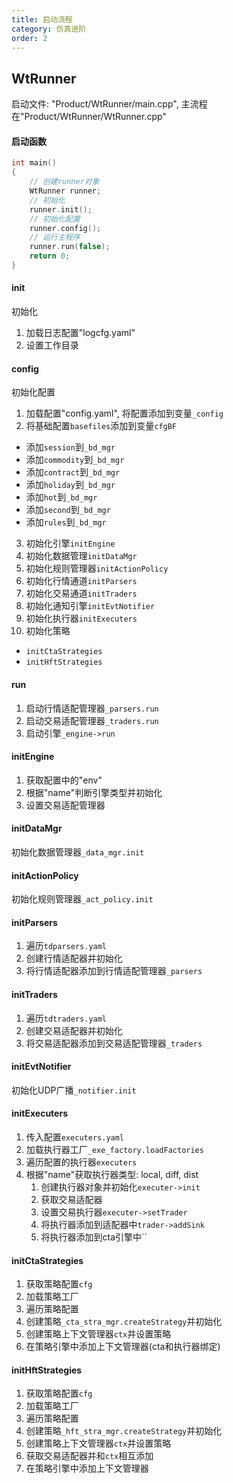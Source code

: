 ```yaml
---
title: 启动流程
category: 仿真进阶
order: 2
---
```


## WtRunner
启动文件: "Product/WtRunner/main.cpp", 主流程在"Product/WtRunner/WtRunner.cpp"

#### 启动函数
```cpp
int main()
{
    // 创建runner对象
	WtRunner runner;
    // 初始化
	runner.init();
    // 初始化配置
	runner.config();
    // 运行主程序
	runner.run(false);
	return 0;
}
```

#### init
初始化
1. 加载日志配置"logcfg.yaml"
2. 设置工作目录

#### config
初始化配置
1. 加载配置"config.yaml", 将配置添加到变量`_config`
2. 将基础配置`basefiles`添加到变量`cfgBF`
- 添加`session`到`_bd_mgr`
- 添加`commodity`到`_bd_mgr`
- 添加`contract`到`_bd_mgr`
- 添加`holiday`到`_bd_mgr`
- 添加`hot`到`_bd_mgr`
- 添加`second`到`_bd_mgr`
- 添加`rules`到`_bd_mgr`
3. 初始化引擎`initEngine`
4. 初始化数据管理`initDataMgr`
5. 初始化规则管理器`initActionPolicy`
6. 初始化行情通道`initParsers`
7. 初始化交易通道`initTraders`
8. 初始化通知引擎`initEvtNotifier`
9. 初始化执行器`initExecuters`
10. 初始化策略
- `initCtaStrategies`
- `initHftStrategies`

#### run
1. 启动行情适配管理器`_parsers.run`
2. 启动交易适配管理器`_traders.run`
3. 启动引擎`_engine->run`

#### initEngine
1. 获取配置中的"env"
2. 根据"name"判断引擎类型并初始化
3. 设置交易适配管理器

#### initDataMgr
初始化数据管理器`_data_mgr.init`

#### initActionPolicy
初始化规则管理器`_act_policy.init`

#### initParsers
1. 遍历`tdparsers.yaml`
2. 创建行情适配器并初始化
3. 将行情适配器添加到行情适配管理器`_parsers`

#### initTraders
1. 遍历`tdtraders.yaml`
2. 创建交易适配器并初始化
3. 将交易适配器添加到交易适配管理器`_traders`

#### initEvtNotifier
初始化UDP广播`_notifier.init`

#### initExecuters
1. 传入配置`executers.yaml`
2. 加载执行器工厂`_exe_factory.loadFactories`
3. 遍历配置的执行器`executers`
4. 根据"name"获取执行器类型: local, diff, dist
    1. 创建执行器对象并初始化`executer->init`
    2. 获取交易适配器
    3. 设置交易执行器`executer->setTrader`
    4. 将执行器添加到适配器中`trader->addSink`
    5. 将执行器添加到cta引擎中``

#### initCtaStrategies
1. 获取策略配置`cfg`
2. 加载策略工厂
3. 遍历策略配置
4. 创建策略`_cta_stra_mgr.createStrategy`并初始化
5. 创建策略上下文管理器`ctx`并设置策略
6. 在策略引擎中添加上下文管理器(cta和执行器绑定)

#### initHftStrategies
1. 获取策略配置`cfg`
2. 加载策略工厂
3. 遍历策略配置
4. 创建策略`_hft_stra_mgr.createStrategy`并初始化
5. 创建策略上下文管理器`ctx`并设置策略
6. 获取交易适配器并和`ctx`相互添加
6. 在策略引擎中添加上下文管理器


